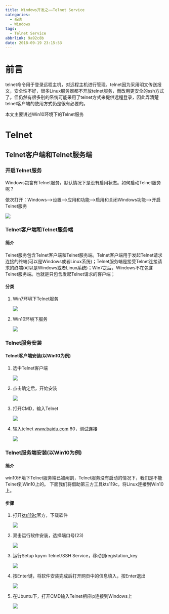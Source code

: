 ```yaml
---
title: Windows开发之——Telnet Service
categories:
  - 系统
  - Windows
tags:
  - Telnet Service
abbrlink: 9a92c8b
date: 2018-09-19 23:15:53
---
```

# 前言
telnet命令用于登录远程主机，对远程主机进行管理。telnet因为采用明文传送报文，安全性不好，很多Linux服务器都不开放telnet服务，而改用更安全的ssh方式了。但仍然有很多别的系统可能采用了telnet方式来提供远程登录，因此弄清楚telnet客户端的使用方式仍是很有必要的。

本文主要讲述Win10环境下的Telnet服务

<!--more-->

# Telnet
## Telnet客户端和Telnet服务端
### 开启Telnet服务
Windows包含有Telnet服务，默认情况下是没有启用状态。如何启动Telnet服务呢？   

依次打开：Windows——>设置——>应用和功能——>启用和关闭Windows功能——>开启Telnet服务    

![][1]  

### Telnet客户端和Telnet服务端
#### 简介
Telnet服务包含Telnet客户端和Telnet服务端。Telnet客户端用于发起Telnet请求连接的终端(可以是Windows或者Linux系统)；Telnet服务端是接受Telnet连接请求的终端(可以是Windows或者Linux系统)；Win7之后，Windows不在包含Telnet服务端。也就是只包含发起Telnet请求的客户端；

#### 分类
1. Win7环境下Telnet服务

	![][2]  
2. Win10环境下服务

	![][3]  
### Telnet服务安装
#### Telnet客户端安装(以Win10为例)
1. 选中Telnet客户端
	
	![][4] 
2. 点击确定后，开始安装

	![][5]

3. 打开CMD，输入Telnet

	![][6]
4. 输入telnet www.baidu.com 80，测试连接

	![][7]



### Telnet服务端安装(以Win10为例)
#### 简介
win10环境下Telnet服务端已被阉割，Telnet服务没有启动的情况下，我们是不能Telnet到Win10上的。 下面我们将借助第三方工具kts119c，将Linux连接到Win10上。   
#### 步骤

1. 打开[kts119c][8]官方，下载软件   

	![][9]
2. 双击运行软件安装，选择端口号(23)   

	![][10]
3. 运行Setup kpym Telnet/SSH Service，移动到registation_key   

	![][11]

4. 按Enter键，将软件安装完成后打开网页中的信息填入，按Enter退出     

	![][12]

5. 在Ubuntu下，打开CMD输入Telnet相应ip连接到Windows上   

	![][13] 



[1]: https://cdn.jsdelivr.net/gh/pgzxc/CDN/blog-image/telnet-position.png
[2]: https://cdn.jsdelivr.net/gh/pgzxc/CDN/blog-image/telnet-win7.png
[3]: https://cdn.jsdelivr.net/gh/pgzxc/CDN/blog-image/telnet-win10.png
[4]: https://cdn.jsdelivr.net/gh/pgzxc/CDN/blog-image/telnet-client-select.png
[5]: https://cdn.jsdelivr.net/gh/pgzxc/CDN/blog-image/telnet-client-install.png
[6]: https://cdn.jsdelivr.net/gh/pgzxc/CDN/blog-image/telnet-cmd.png
[7]: https://cdn.jsdelivr.net/gh/pgzxc/CDN/blog-image/telnet-baidu.png
[8]: http://www.kpym.com/2/kpym/download.htm
[9]: https://cdn.jsdelivr.net/gh/pgzxc/CDN/blog-image/telnet-kts119.png
[10]: https://cdn.jsdelivr.net/gh/pgzxc/CDN/blog-image/telnet-kts-port-23.png
[11]: https://cdn.jsdelivr.net/gh/pgzxc/CDN/blog-image/telnet-kts-setup.png
[12]: https://cdn.jsdelivr.net/gh/pgzxc/CDN/blog-image/telnet-kts-regis.png
[13]: https://cdn.jsdelivr.net/gh/pgzxc/CDN/blog-image/telnet-linux-win.png